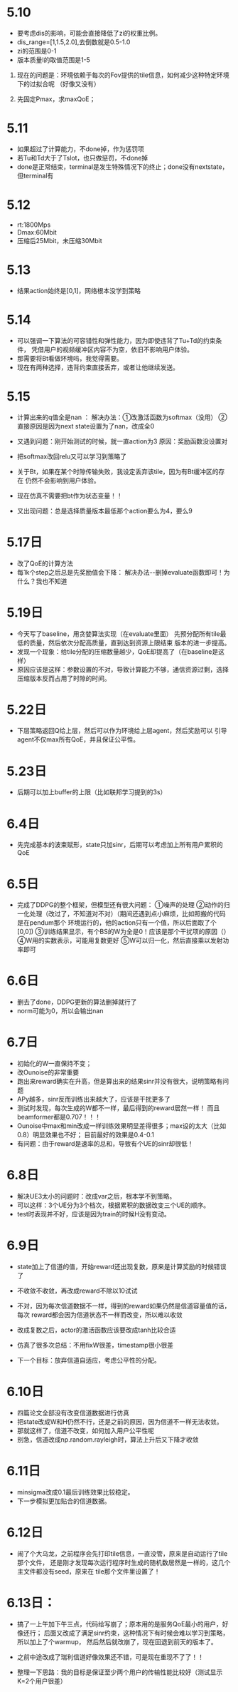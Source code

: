# 5.10
- 要考虑dis的影响，可能会直接降低了zi的权重比例。
- dis_range=[1,1.5,2.0],去倒数就是0.5-1.0
- zi的范围是0-1
- 版本质量l的取值范围是1-5

1. 现在的问题是：环境依赖于每次的Fov提供的tile信息，如何减少这种特定环境下的过拟合呢
（好像又没有）

2. 先固定Pmax，求maxQoE；

# 5.11
- 如果超过了计算能力，不done掉，作为惩罚项
- 若Tu和Td大于了Tslot，也只做惩罚，不done掉
- done是正常结束，terminal是发生特殊情况下的终止；done没有nextstate，但terminal有

# 5.12
- rt:1800Mps
- Dmax:60Mbit
- 压缩后25Mbit，未压缩30Mbit

# 5.13
- 结果action始终是[0,1]，网络根本没学到策略

# 5.14
- 可以强调一下算法的可容错性和弹性能力，因为即使违背了Tu+Td的约束条件，
凭借用户的视频缓冲区内容不为空，依旧不影响用户体验。
- 那需要将Bt看做环境吗，我觉得需要。
- 现在有两种选择，违背约束直接丢弃，或者让他继续发送。

# 5.15
- 计算出来的q值全是nan ：
解决办法：①改激活函数为softmax（没用）
②直接原因是因为next state设置为了nan，改成全0

- 又遇到问题：刚开始测试的时候，就一直action为3
原因：奖励函数没设置对

- 把softmax改回relu又可以学习到策略了

- 关于Bt，如果在某个时隙传输失败，我设定丢弃该tile，因为有Bt缓冲区的存在
仍然不会影响到用户体验。

- 现在仿真不需要把bt作为状态变量！！

- 又出现问题：总是选择质量版本最低那个action要么为4，要么9

# 5.17日
- 改了QoE的计算方法
- 每1k个step之后总是先奖励值会下降：
解决办法--删掉evaluate函数即可！为什么？我也不知道

# 5.19日
- 今天写了baseline，用贪婪算法实现（在evaluate里面）
先预分配所有tile最低的质量，然后依次分配高质量，直到达到资源上限结束
版本的进一步提高。
- 发现一个现象：给tile分配的压缩数量越少，QoE却提高了（在baseline是这样）
- 原因应该是这样：参数设置的不对，导致计算能力不够，通信资源过剩，选择压缩版本反而占用了时隙的时间。

# 5.22日
- 下层策略返回Q给上层，然后可以作为环境给上层agent，然后奖励可以
引导agent不仅max所有QoE，并且保证公平性。

# 5.23日
- 后期可以加上buffer的上限（比如联邦学习提到的3s）

# 6.4日
- 先完成基本的波束赋形，state只加sinr，后期可以考虑加上所有用户累积的QoE

# 6.5日
- 完成了DDPG的整个框架，但模型还有很大问题：
①噪声的处理
②动作的归一化处理（改过了，不知道对不对）（期间还遇到点小麻烦，比如照搬的代码是在pendum那个
环境运行的，他的action只有一个值，所以后面取了个[0,0])
③训练结果显示，有个BS的W为全是0！应该是那个干扰项的原因（）
④W用的实数表示，可能用复数更好
⑤W可以归一化，然后直接乘以发射功率即可

# 6.6日
- 删去了done，DDPG更新的算法删掉就行了
- norm可能为0，所以会输出nan

# 6.7日
- 初始化的W一直保持不变；
- 改Ounoise的非常重要
- 跑出来reward确实在升高，但是算出来的结果sinr并没有很大，说明策略有问题
- APy越多，sinr反而训练出来越大了，应该是干扰更多了
- 测试时发现，每次生成的W都不一样，最后得到的reward居然一样！
而且beamformer都是0.707！！！
- Ounoise中max和min改成一样训练效果明显差得很多；max设的太大（比如0.8）明显效果也不好；
目前最好的效果是0.4-0.1
- 有问题：由于reward是速率的总和，导致有个UE的sinr却很低！

# 6.8日
- 解决UE3太小的问题时：改成var之后，根本学不到策略。
- 可以这样：3个UE分为3个档次，根据累积的数据改变三个UE的顺序。
- test时表现并不好，应该是因为train的时候H没有变动。

# 6.9日
- state加上了信道的值，开始reward还出现复数，原来是计算奖励的时候错误了
- 不收敛不收敛，再改成reward不除以10试试
- 不对，因为每次信道数据不一样，得到的reward如果仍然是信道容量值的话，每次
reward都会因为信道状态不一样而改变，所以难以收敛
- 改成复数之后，actor的激活函数应该要改成tanh比较合适
- 仿真了很多次总结：不用fixW很差，timestamp很小很差

- 下一个目标：放弃信道自适应，考虑公平性的分配。

# 6.10日
- 四篇论文全部没有改变信道数据进行仿真
- 把state改成W和H仍然不行，还是之前的原因，因为信道不一样无法收敛。
- 那就这样了，信道不改变，如何加入用户公平性呢
- 别急，信道改成np.random.rayleigh时，算法上升后又下降才收敛

# 6.11日
- minsigma改成0.1最后训练效果比较稳定。
- 下一步模拟更加贴合的信道数据。

# 6.12日
- 闹了个大乌龙，之前程序会先打印tile信息，一直没管，原来是自动运行了tile那个文件，
还是刚才发现每次运行程序时生成的随机数居然是一样的，这几个主文件都没有seed，原来在
tile那个文件里设置了！

# 6.13日：
- 搞了一上午加下午三点，代码给写崩了；原本用的是服务QoE最小的用户，好像还行；
后面又改成了满足sinr约束，这种情况下有时候会难以学习到策略，所以加上了个warmup，
然后然后就改崩了，现在回退到前天的版本了。
- 之前中途改成了瑞利信道好像效果还不错，可是现在重现不了了！！

- 整理一下思路：我的目标是保证至少两个用户的传输性能比较好（测试显示K=2个用户很差）

